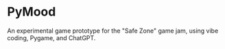 # PyMood
An experimental game prototype for the "Safe Zone" game jam, using vibe coding, Pygame, and ChatGPT.
